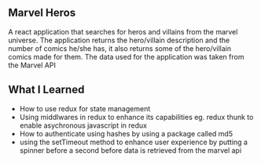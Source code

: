 <h2>Marvel Heros</h2>

A react application that searches for heros and villains from the marvel universe. The application returns the hero/villain description and the number of comics he/she has, it also returns some of the hero/villain comics made for them. The data used for the application was taken from the Marvel API 

<h2>What I Learned</h2>

<ul>
  <li>How to use redux for state management</li>
  <li>Using middlwares in redux to enhance its capabilities eg. redux thunk to enable asychronous javascript in redux</li>
  <li>How to authenticate using hashes by using a package called md5</li>
  <li>using the setTimeout method to enhance user experience by putting a spinner before a second before data is retrieved from the marvel api</li>
</ul>
